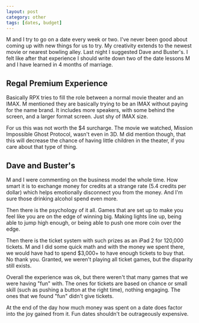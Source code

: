 ```yaml
---
layout: post
category: other
tags: [dates, budget]
---
```


M and I try to go on a date every week or two. I've never been good about coming up with new things for us to try. My creativity extends to the newest movie or nearest bowling alley. Last night I suggested Dave and Buster's. I felt like after that experience I should write down two of the date lessons M and I have learned in 4 months of marriage.

## Regal Premium Experience

Basically RPX tries to fill the role between a normal movie theater and an IMAX. M mentioned they are basically trying to be an IMAX without paying for the name brand. It includes more speakers, with some behind the screen, and a larger format screen. Just shy of IMAX size.

For us this was not worth the $4 surcharge. The movie we watched, Mission Impossible Ghost Protocol, wasn't even in 3D. M did mention though, that this will decrease the chance of having little children in the theater, if you care about that type of thing.

## Dave and Buster's

M and I were commenting on the business model the whole time. How smart it is to exchange money for credits at a strange rate (5.4 credits per dollar) which helps emotionally disconnect you from the money. And I'm sure those drinking alcohol spend even more.

Then there is the psychology of it all. Games that are set up to make you feel like you are on the edge of winning big. Making lights line up, being able to jump high enough, or being able to push one more coin over the edge.

Then there is the ticket system with such prizes as an iPad 2 for 120,000 tickets. M and I did some quick math and with the money we spent there, we would have had to spend $3,000+ to have enough tickets to buy that. No thank you. Granted, we weren't playing all ticket games, but the disparity still exists.

Overall the experience was ok, but there weren't that many games that we were having "fun" with. The ones for tickets are based on chance or small skill (such as pushing a button at the right time), nothing engaging. The ones that we found "fun" didn't give tickets.

At the end of the day how much money was spent on a date does factor into the joy gained from it. Fun dates shouldn't be outrageously expensive.
